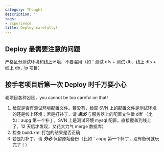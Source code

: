 ```yaml
---
category: Thought
description: ''
tags:
- Experience
title: Deploy carefully!
---
```


## Deploy 最需要注意的问题

严格区分测试环境和线上环境，不要混用（如：测试 dfs + 测试 db、线上 dfs + 线上 db，lp 项目）

## 接手老项目后第一次 Deploy 时千万要小心

老项目各种凶险，you cannot be too careful on that!

1. 检查是否有测试环境配置文件。若没有，检查 SVN 上的配置文件是测试环境的还是线上环境；若是打补丁，请 _**务必**_ 与服务器上的配置文件做 diff （比如：aupg 第一个补丁，SVN 上是测试环境 mysql 配置，直接覆盖到线上了，12 天后才发现，又花大力气 merge 数据库）
2. 检查 build.xml 打包的结果是否正确
3. 若是打补丁，请 _**务必**_ 保留原始备份（比如：aupg 第一个补丁，没有备份就玩完了！）
